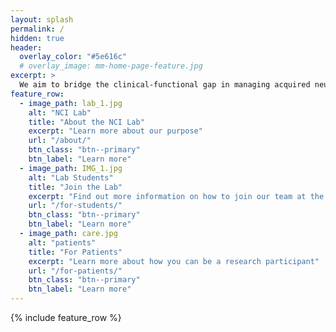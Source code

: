 ```yaml
---
layout: splash
permalink: /
hidden: true
header:
  overlay_color: "#5e616c"
  # overlay_image: mm-home-page-feature.jpg
excerpt: >
  We aim to bridge the clinical-functional gap in managing acquired neurogenic communication disorders by studying intervention approaches that better help individuals with aphasia and other neurogenic communication disorders to communicate in everyday life. Our research typically involves discourse analyses of conversation samples from target participants and their communication partners in different settings.<br />
feature_row:
  - image_path: lab_1.jpg
    alt: "NCI Lab"
    title: "About the NCI Lab" 
    excerpt: "Learn more about our purpose"
    url: "/about/"
    btn_class: "btn--primary"
    btn_label: "Learn more"
  - image_path: IMG_1.jpg
    alt: "Lab Students"
    title: "Join the Lab"
    excerpt: "Find out more information on how to join our team at the NCI lab"
    url: "/for-students/"
    btn_class: "btn--primary"
    btn_label: "Learn more"
  - image_path: care.jpg
    alt: "patients"
    title: "For Patients"
    excerpt: "Learn more about how you can be a research participant"
    url: "/for-patients/"
    btn_class: "btn--primary"
    btn_label: "Learn more"      
---
```


{% include feature_row %}